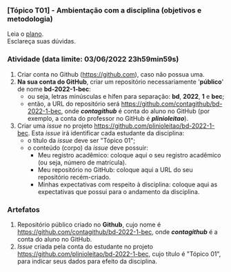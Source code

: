 ### [Tópico T01] - Ambientação com a disciplina (objetivos e metodologia)

Leia o [plano](../media/bd-2022-1-bec-plano.pdf).<br>
Esclareça suas dúvidas.<br>

### Atividade (data limite: **03/06/2022 23h59min59s**)

1. Criar conta no Github (https://github.com), caso não possua uma. 
1. **Na sua conta do GitHub**, criar um repositório necessariamente '**público**' de nome **bd-2022-1-bec**:
   - ou seja, letras minúsculas e hífen para separação: **bd**, **2022**, **1** e **bec**;
   - então, a URL do repositório será https://github.com/contagithub/bd-2022-1-bec, onde _**contagithub**_ é conta do aluno no GitHub (por exemplo, a conta do professor no GitHub é _**plinioleitao**_).
1. Criar uma _issue_ no projeto https://github.com/plinioleitao/bd-2022-1-bec. Esta _issue_ irá identificar cada estudante da disciplina:
   - o título da _issue_ deve ser "Tópico 01";
   - o conteúdo (corpo) da _issue_ deve possuir:
     - Meu registro acadêmico: coloque aqui o seu registro acadêmico (ou seja, número de matrícula).
     - Meu repositório no GitHub: coloque aqui a URL do seu repositório recém-criado.
     - Minhas expectativas com respeito à disciplina: coloque aqui as expectativas que possui para o andamento da disciplina.
   
### Artefatos

1. Repositório público criado no **Github**, cujo nome é https://github.com/contagithub/bd-2022-1-bec, onde _**contagithub**_ é a conta do aluno no GitHub.
1. _Issue_ criada pela conta do estudante no projeto https://github.com/plinioleitao/bd-2022-1-bec, cujo título é "Tópico 01", para indicar seus dados para efeito da disciplina.
